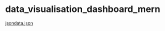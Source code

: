 # data_visualisation_dashboard_mern

[jsondata.json](https://github.com/shreyatal/data_visualisation_dashboard_mern/files/14828319/jsondata.json)
